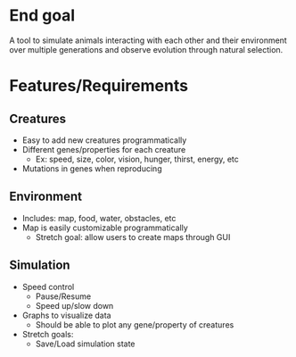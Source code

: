 # End goal
A tool to simulate animals interacting with each other and their environment over multiple generations and observe evolution through natural selection.

# Features/Requirements

## Creatures
- Easy to add new creatures programmatically
- Different genes/properties for each creature
    - Ex: speed, size, color, vision, hunger, thirst, energy, etc
- Mutations in genes when reproducing

## Environment
- Includes: map, food, water, obstacles, etc
- Map is easily customizable programmatically
    - Stretch goal: allow users to create maps through GUI

## Simulation
- Speed control
    - Pause/Resume
    - Speed up/slow down
- Graphs to visualize data
    - Should be able to plot any gene/property of creatures
- Stretch goals:
    - Save/Load simulation state
